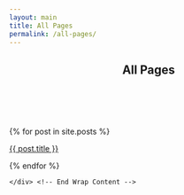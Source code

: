 ```yaml
---
layout: main
title: All Pages
permalink: /all-pages/
---
```

<div class="content-box clearfix">
  <article class="article-page">
  <div class="page-content">
    <div class="wrap-content">
      <header class="header-page">
        <h1 class="page-title">All Pages</h1>
        <div class="page-date"><span>&nbsp;&nbsp;&nbsp;&nbsp;</span></div>
      </header>

  {% for post in site.posts %}
 <p><a href="{{ post.url }}">{{ post.title }}</a></p>
  {% endfor %}

    </div> <!-- End Wrap Content -->
  </div> <!-- End Page Content -->
</article> <!-- End Article Page -->
